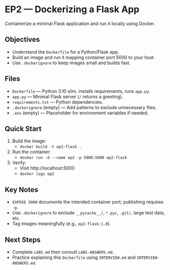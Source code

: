 # EP2 — Dockerizing a Flask App

Containerize a minimal Flask application and run it locally using Docker.

## Objectives
- Understand the `Dockerfile` for a Python/Flask app.
- Build an image and run it mapping container port 5000 to your host.
- Use `.dockerignore` to keep images small and builds fast.

## Files
- `Dockerfile` — Python 3.10 slim, installs requirements, runs `app.py`.
- `app.py` — Minimal Flask server (`/` returns a greeting).
- `requirements.txt` — Python dependencies.
- `.dockerignore` (empty) — Add patterns to exclude unnecessary files.
- `.env` (empty) — Placeholder for environment variables if needed.

## Quick Start
1. Build the image:
   - `docker build -t ep2-flask .`
2. Run the container:
   - `docker run -d --name ep2 -p 5000:5000 ep2-flask`
3. Verify:
   - Visit http://localhost:5000
   - `docker logs ep2`

## Key Notes
- `EXPOSE 5000` documents the intended container port; publishing requires `-p`.
- Use `.dockerignore` to exclude `__pycache__/`, `*.pyc`, `.git/`, large test data, etc.
- Tag images meaningfully (e.g., `ep2-flask:1.0`).

## Next Steps
- Complete `LABS.md` then consult `LABS-ANSWERS.md`.
- Practice explaining this `Dockerfile` using `INTERVIEW.md` and `INTERVIEW-ANSWERS.md`.

